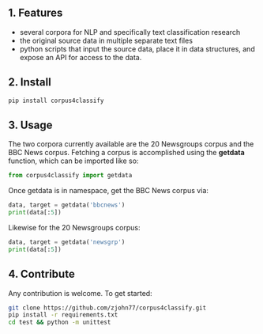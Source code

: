 ## 1. Features
* several corpora for NLP and specifically text classification research
* the original source data in multiple separate text files
* python scripts that input the source data, place it in data structures, and
expose an API for access to the data.

## 2. Install
```sh
pip install corpus4classify
```

## 3. Usage
The two corpora currently available are the 20 Newsgroups corpus and the BBC News corpus. Fetching a corpus is accomplished using the **getdata** function, which can be imported like so:
```python
from corpus4classify import getdata
```

Once getdata is in namespace, get the BBC News corpus via:
```python
data, target = getdata('bbcnews')
print(data[:5])
```

Likewise for the 20 Newsgroups corpus:
```python
data, target = getdata('newsgrp')
print(data[:5])
```

## 4. Contribute
Any contribution is welcome. To get started:
```sh
git clone https://github.com/zjohn77/corpus4classify.git
pip install -r requirements.txt
cd test && python -m unittest
```